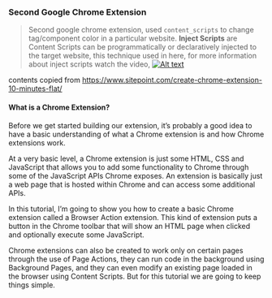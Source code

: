 ### Second Google Chrome Extension

> Second google chrome extension, used `content_scripts` to change tag/component color in a particular website.
> **Inject Scripts** are Content Scripts can be programmatically or declaratively injected to the target website, this technique used in here, for more information about inject scripts watch the video,
> [![Alt text](https://img.youtube.com/vi/laLudeUmXHM/maxresdefault.jpg)](https://www.youtube.com/watch?v=laLudeUmXHM)

contents copied from https://www.sitepoint.com/create-chrome-extension-10-minutes-flat/

#### What is a Chrome Extension?

Before we get started building our extension, it’s probably a good idea to have a basic understanding of what a Chrome extension is and how Chrome extensions work.

At a very basic level, a Chrome extension is just some HTML, CSS and JavaScript that allows you to add some functionality to Chrome through some of the JavaScript APIs Chrome exposes. An extension is basically just a web page that is hosted within Chrome and can access some additional APIs.

In this tutorial, I’m going to show you how to create a basic Chrome extension called a Browser Action extension. This kind of extension puts a button in the Chrome toolbar that will show an HTML page when clicked and optionally execute some JavaScript.

Chrome extensions can also be created to work only on certain pages through the use of Page Actions, they can run code in the background using Background Pages, and they can even modify an existing page loaded in the browser using Content Scripts. But for this tutorial we are going to keep things simple.

